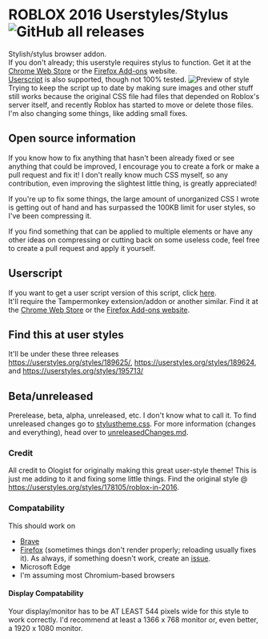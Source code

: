 # ROBLOX 2016 Userstyles/Stylus ![GitHub all releases](https://img.shields.io/github/downloads/anthony1x6000/ROBLOX2016stylus/total)
Stylish/stylus browser addon. <br> If you don't already; this userstyle requires stylus to function. Get it at the [Chrome Web Store](https://chrome.google.com/webstore/detail/stylus/clngdbkpkpeebahjckkjfobafhncgmne) or the [Firefox Add-ons](https://addons.mozilla.org/en-US/firefox/addon/styl-us/) website. <br> [Userscript](https://github.com/anthony1x6000/ROBLOX2016stylus#userscript) is also supported, though not 100% tested.
![Preview of style](https://github.com/anthony1x6000/ROBLOX2016stylus/blob/main/images/2016_stuff/preview.png?raw=true "Preview")
<br>
Trying to keep the script up to date by making sure images and other stuff still works because the original CSS file had files that depended on Roblox's server itself, and recently Roblox has started to move or delete those files.<br>
I'm also changing some things, like adding small fixes. 
<br>
## Open source information
If you know how to fix anything that hasn't been already fixed or see anything that could be improved, I encourage you to create a fork or make a pull request and fix it! I don't really know much CSS myself, so any contribution, even improving the slightest little thing, is greatly appreciated!

If you're up to fix some things, the large amount of unorganized CSS I wrote is getting out of hand and has surpassed the 100KB limit for user styles, so I've been compressing it.

If you find something that can be applied to multiple elements or have any other ideas on compressing or cutting back on some useless code, feel free to create a pull request and apply it yourself. 
<br> 
## Userscript
If you want to get a user script version of this script, click [here](https://userstyles.org/styles/userjs/189624/roblox-2016-fixed-robux-icon.user.js).<br>
It'll require the Tampermonkey extension/addon or another similar. Find it at the [Chrome Web Store](https://chrome.google.com/webstore/detail/tampermonkey/dhdgffkkebhmkfjojejmpbldmpobfkfo) or the [Firefox Add-ons website](https://addons.mozilla.org/en-US/firefox/addon/tampermonkey/).
## Find this at user styles
It'll be under these three releases<br>
https://userstyles.org/styles/189625/, https://userstyles.org/styles/189624, and https://userstyles.org/styles/195713/
## Beta/unreleased
Prerelease, beta, alpha, unreleased, etc. I don't know what to call it. 
To find unreleased changes go to [stylustheme.css](https://github.com/anthony1x6000/ROBLOX2016stylus/blob/main/stylustheme.css).
For more information (changes and everything), head over to [unreleasedChanges.md](https://github.com/anthony1x6000/ROBLOX2016stylus/blob/main/unreleasedChanges.md).

### Credit
All credit to Ologist for originally making this great user-style theme!
This is just me adding to it and fixing some little things. 
Find the original style @ https://userstyles.org/styles/178105/roblox-in-2016.
 
### Compatability
This should work on 
- [Brave](https://brave.com/)
- [Firefox](https://firefox.com/) (sometimes things don't render properly; reloading usually fixes it). 
As always, if something doesn't work, create an [issue](https://github.com/anthony1x6000/ROBLOX2016stylus/issues).
- Microsoft Edge
- I'm assuming most Chromium-based browsers
#### Display Compatability
Your display/monitor has to be AT LEAST 544 pixels wide for this style to work correctly. 
I'd recommend at least a 1366 x 768 monitor or, even better, a 1920 x 1080 monitor.
